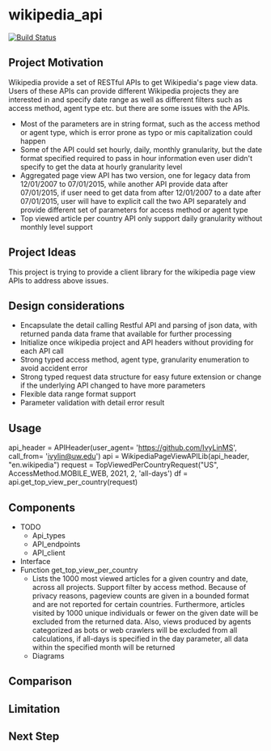 # wikipedia_api
[![Build Status](https://app.travis-ci.com/IvyLinMS/wikipedia_api.svg?branch=main)](https://app.travis-ci.com/IvyLinMS/wikipedia_api)

## Project Motivation

Wikipedia provide a set of RESTful APIs to get Wikipedia's page view data. Users of these APIs can provide different Wikipedia projects they are interested in and specify date range as well as different filters such as access method, agent type etc. but there are some issues with the APIs.
  + Most of the parameters are in string format, such as the access method or agent type, which is error prone as typo or mis capitalization could happen
  + Some of the API could set hourly, daily, monthly granularity, but the date format specified required to pass in hour information even user didn't specify to get the data at hourly granularity level
  + Aggregated page view API has two version, one for legacy data from 12/01/2007 to 07/01/2015, while another API provide data after 07/01/2015, if user need to get data from after 12/01/2007 to a date after 07/01/2015, user will have to explicit call the two API separately and provide different set of parameters for access method or agent type
  + Top viewed article per country API only support daily granularity without monthly level support
  
 
## Project Ideas

This project is trying to provide a client library for the wikipedia page view APIs to address above issues.

## Design considerations

  + Encapsulate the detail calling Restful API and parsing of json data, with returned panda data frame that available for further processing
  + Initialize once wikipedia project and API headers without providing for each API call
  + Strong typed access method, agent type, granularity enumeration to avoid accident error
  + Strong typed request data structure for easy future extension or change if the underlying API changed to have more parameters
  + Flexible data range format support
  + Parameter validation with detail error result
  
  
## Usage

api_header = APIHeader(user_agent= 'https://github.com/IvyLinMS', call_from= 'ivylin@uw.edu')
api = WikipediaPageViewAPILib(api_header, "en.wikipedia")
request = TopViewedPerCountryRequest("US", AccessMethod.MOBILE_WEB, 2021, 2, 'all-days')
df = api.get_top_view_per_country(request)


## Components

+ TODO
  + Api_types
  + API_endpoints
  + API_client
+ Interface
+ Function get_top_view_per_country
     +  Lists the 1000 most viewed articles for a given country and date, across all projects. 
        Support filter by access method. Because of privacy reasons, pageview counts are given 
        in a bounded format and are not reported for certain countries. Furthermore, articles 
        visited by 1000 unique individuals or fewer on the given date will be excluded from the 
        returned data. Also, views produced by agents categorized as bots or web crawlers will 
        be excluded from all calculations, if all-days is specified in the day parameter, all data
        within the specified month will be returned
     +  Diagrams


## Comparison

## Limitation

## Next Step

     

